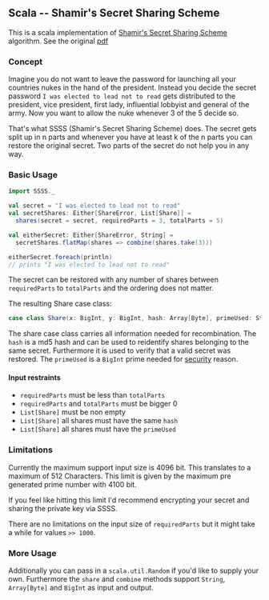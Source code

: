 ## Scala -- Shamir's Secret Sharing Scheme

This is a scala implementation of [Shamir's Secret Sharing Scheme](https://en.wikipedia.org/wiki/Shamir's_Secret_Sharing) algorithm.
See the original [pdf](https://en.wikipedia.org/wiki/Shamir's_Secret_Sharing)

### Concept

Imagine you do not want to leave the password for launching all your countries nukes in the hand of the president.
Instead you decide the secret password `I was elected to lead not to read` gets distributed to
the president, vice president, first lady, influential lobbyist and general of the army.
Now you want to allow the nuke whenever 3 of the 5 decide so.

That's what SSSS (Shamir's Secret Sharing Scheme) does.
The secret gets split up in n parts and whenever you have at least k of the n parts you can
restore the original secret. Two parts of the secret do not help you in any way.

### Basic Usage

```scala
import SSSS._

val secret = "I was elected to lead not to read"
val secretShares: Either[ShareError, List[Share]] =
  shares(secret = secret, requiredParts = 3, totalParts = 5)

val eitherSecret: Either[ShareError, String] = 
  secretShares.flatMap(shares => combine(shares.take(3)))

eitherSecret.foreach(println)
// prints "I was elected to lead not to read"
  ```

The secret can be restored with any number of shares between `requiredParts` to `totalParts` and
the ordering does not matter.

The resulting Share case class:
```scala
case class Share(x: BigInt, y: BigInt, hash: Array[Byte], primeUsed: String)
```

The share case class carries all information needed for recombination.
The `hash` is a md5 hash and can be used to reidentify shares belonging to the same
secret. Furthermore it is used to verify that a valid secret was restored.
The `primeUsed` is a `BigInt` prime needed for [security](https://en.wikipedia.org/wiki/Shamir's_Secret_Sharing#Solution) reason.

#### Input restraints

* `requiredParts` must be less than `totalParts`
* `requiredParts` and `totalParts` must be bigger 0
* `List[Share]` must be non empty
* `List[Share]` all shares must have the same `hash`
* `List[Share]` all shares must have the `primeUsed`

### Limitations

Currently the maximum support input size is 4096 bit.
This translates to a maximum of 512 Characters.
This limit is given by the maximum pre generated prime number with 4100 bit.

If you feel like hitting this limit I'd recommend encrypting your secret and sharing the
private key via SSSS.

There are no limitations on the input size of `requiredParts` but it might take a while for values
`>> 1000`.

### More Usage

Additionally you can pass in a `scala.util.Random` if you'd like to supply your own.
Furthermore the `share` and `combine` methods support `String`, `Array[Byte]` and `BigInt`
as input and output.
